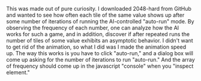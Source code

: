 This was made out of pure curiosity.  I downloaded 2048-hard from GitHub and wanted to see how often each tile of the same value shows up after some number of iterations of running the AI-controlled "auto-run" mode.  By observing the frequency of each number, one can analyze how the AI works for such a game, and in addition, discover if after repeated runs the number of tiles of some value exhibits an asymptotic behavior.  I didn't want to get rid of the animation, so what I did was I made the animation speed up. 
The way this works is you have to click "auto-run," and a dialog box will come up asking for the number of iterations to run "auto-run."  And the array of frequency should come up in the javascript "console" when you "inspect element."